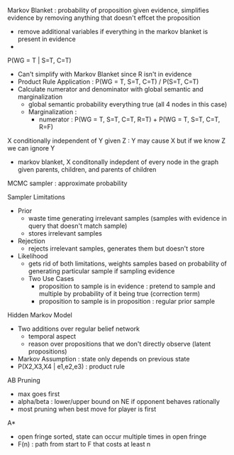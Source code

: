 Markov Blanket : probability of proposition given evidence, simplifies evidence by removing anything that doesn't effcet the proposition 
* remove additional variables if everything in the markov blanket is present in evidence
* 

P(WG = T | S=T, C=T)
* Can't simplify with Markov Blanket since R isn't in evidence
* Product Rule Application : P(WG = T, S=T, C=T) / P(S=T, C=T)
* Calculate numerator and denominator with global semantic and marginalization
  * global semantic probability everything true (all 4 nodes in this case)
  * Marginalization :
    * numerator : P(WG = T, S=T, C=T, R=T) + P(WG = T, S=T, C=T, R=F)

X conditionally independent of Y given Z : Y may cause X but if we know Z we can ignore Y
* markov blanket, X conditonally indepdent of every node in the graph given parents, children, and parents of children

MCMC sampler : approximate probability

Sampler Limitations 
* Prior
  * waste time generating irrelevant samples (samples with evidence in query that doesn't match sample) 
  * stores irrelevant samples
* Rejection
  * rejects irrelevant samples, generates them but doesn't store
* Likelihood
  * gets rid of both limitations, weights samples based on probability of generating particular sample if sampling evidence
  * Two Use Cases
    * proposition to sample is in evidence : pretend to sample and multiple by probability of it being true (correction term)
    * proposition to sample is in proposition : regular prior sample

Hidden Markov Model 
* Two additions over regular belief network
  * temporal aspect
  * reason over propositions that we don't directly observe (latent propositions)
* Markov Assumption : state only depends on previous state
* P(X2,X3,X4 | e1,e2,e3) : product rule

AB Pruning 
* max goes first
* alpha/beta : lower/upper bound on NE if opponent behaves rationally
* most pruning when best move for player is first

A*
* open fringe sorted, state can occur multiple times in open fringe
* F(n) : path from start to F that costs at least n
